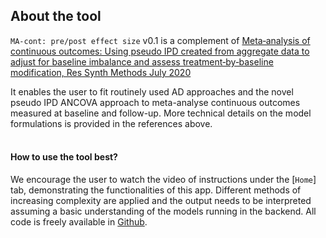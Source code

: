 
## About the tool

`MA-cont: pre/post effect size` v0.1 is a complement of [Meta‐analysis of continuous outcomes: Using pseudo IPD created from aggregate data to adjust for baseline imbalance and assess treatment‐by‐baseline modification, Res Synth Methods July 2020](https://doi.org/10.1002/jrsm.1434)

It enables the user to fit routinely used AD approaches and the novel pseudo IPD ANCOVA approach to meta-analyse continuous outcomes measured at baseline and follow-up.
More technical details on the model formulations is provided in the references above. 
<br>
<br>

#### How to use the tool best?

We encourage the user to watch the video of instructions under the [`Home`] tab, demonstrating the functionalities of this app. 
Different methods of increasing complexity are applied and the output needs to be interpreted assuming a basic understanding of the models running in the backend. All code is freely available in [Github](https://github.com/Katerina-Pap/MA-cont-shiny-app). 










